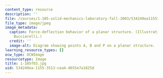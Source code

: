 ```yaml
---
content_type: resource
description: ''
file: /courses/1-105-solid-mechanics-laboratory-fall-2003/534249ea11553513cea4d655e7a1825d_1-105f03.jpg
file_type: image/jpeg
image_metadata:
  caption: Force-deflection behavior of a planar structure. (Illustration by Louis
    Bucciarelli.)
  credit: ''
  image-alt: Diagram showing points A, B and P on a planar structure.
learning_resource_types: []
ocw_type: OCWImage
resourcetype: Image
title: 1-105f03.jpg
uid: 534249ea-1155-3513-cea4-d655e7a1825d
---
```

